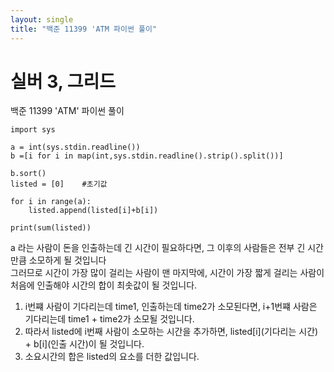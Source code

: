 ```yaml
---
layout: single
title: "백준 11399 'ATM 파이썬 풀이"
---
```


# 실버 3, 그리드

백준 11399 'ATM' 파이썬 풀이<br>

```
import sys

a = int(sys.stdin.readline())
b =[i for i in map(int,sys.stdin.readline().strip().split())]

b.sort()
listed = [0]    #초기값

for i in range(a):
    listed.append(listed[i]+b[i])

print(sum(listed))
```
a 라는 사람이 돈을 인출하는데 긴 시간이 필요하다면, 그 이후의 사람들은 전부 긴 시간만큼 소모하게 될 것입니다<br>
그러므로 시간이 가장 많이 걸리는 사람이 맨 마지막에, 시간이 가장 짧게 걸리는 사람이 처음에 인출해야 시간의 합이 최솟값이 될 것입니다.
1. i번쨰 사람이 기다리는데 time1, 인출하는데 time2가 소모된다면, i+1번쨰 사람은 기다리는데 time1 + time2가 소모될 것입니다.
2. 따라서 listed에 i번째 사람이 소모하는 시간을 추가하면, listed[i](기다리는 시간) + b[i](인출 시간)이 될 것입니다.
3. 소요시간의 합은 listed의 요소를 더한 값입니다. 
